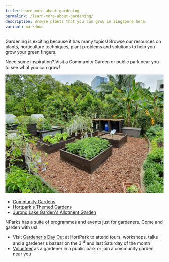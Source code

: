 ```yaml
---
title: Learn more about gardening
permalink: /learn-more-about-gardening/
description: Browse plants that you can grow in Singapore here.
variant: markdown
---
```

<p>Gardening is exciting because it has many topics! Browse our resources on plants, horticulture techniques, plant problems and solutions to help you grow your green fingers. </p>
<p>Need some inspiration? Visit a Community Garden or public park near you to see what you can grow!</p>
<img title="Themed Gardens at HortPark. Photo by Jacqueline Chua" src="/images/Garden%20design/HortPark_JacChua%20(3).jpg">
<ul>
	<li><a href="/get-involved/community-gardens/">Community Gardens</a></li>
	<li><a href="https://www.nparks.gov.sg/gardens-parks-and-nature/parks-and-nature-reserves/hortpark/hortpark-themed-gardens">Hortpark's Themed Gardens</a></li>
	<li><a href="https://juronglakegardens.nparks.gov.sg/allotment-gardens/">Jurong Lake Garden's Allotment Garden</a>
	</li>
</ul>
<p>NParks has a suite of programmes and events just for gardeners. Come and garden with us!</p>
<ul>
	<li> Visit <a href="https://www.nparks.gov.sg/gardens-parks-and-nature/parks-and-nature-reserves/hortpark/gdo-details">Gardener's Day Out</a> at HortPark  to attend tours, workshops, talks and a gardener's bazaar on the 3<sup>rd</sup> and last Saturday of the month</li>
	<li><a href="https://www.volunteer.gov.sg/volunteer/agencies/agency_details?code=NParks">Volunteer</a> as a gardener in a public park or join a community garden near you</li>
</ul>